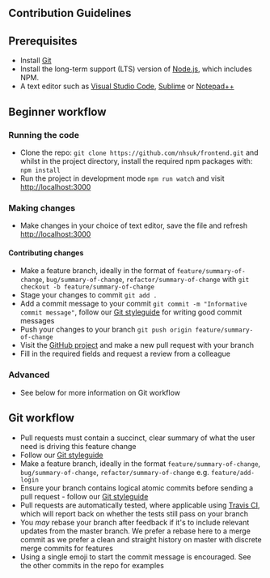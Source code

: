 ## Contribution Guidelines

## Prerequisites

- Install [Git](https://git-scm.com/book/en/v2/Getting-Started-Installing-Git)
- Install the long-term support (LTS) version of [Node.js](https://nodejs.org/en/), which includes NPM.
- A text editor such as [Visual Studio Code](https://code.visualstudio.com/), [Sublime](https://www.sublimetext.com/) or [Notepad++](https://notepad-plus-plus.org/)

## Beginner workflow

### Running the code

- Clone the repo: `git clone https://github.com/nhsuk/frontend.git` and whilst in the project directory, install the required npm packages with: `npm install`
- Run the project in development mode `npm run watch` and visit <a href="http://localhost:3000">http://localhost:3000</a>

### Making changes

- Make changes in your choice of text editor, save the file and refresh <a href="http://localhost:3000">http://localhost:3000</a>

#### Contributing changes

- Make a feature branch, ideally in the format of `feature/summary-of-change`, `bug/summary-of-change`, `refactor/summary-of-change` with `git checkout -b feature/summary-of-change`
- Stage your changes to commit `git add .`
- Add a commit message to your commit `git commit -m "Informative commit message"`, follow our [Git styleguide](https://github.com/nhsuk/styleguides/blob/master/git.md) for writing good commit messages
- Push your changes to your branch `git push origin feature/summary-of-change`
- Visit the [GitHub project](https://github.com/nhsuk/frontend) and make a new pull request with your branch
- Fill in the required fields and request a review from a colleague

### Advanced

- See below for more information on Git workflow

## Git workflow

- Pull requests must contain a succinct, clear summary of what the user need is driving this feature change
- Follow our [Git styleguide](https://github.com/nhsuk/styleguides/blob/master/git.md)
- Make a feature branch, ideally in the format `feature/summary-of-change`, `bug/summary-of-change`, `refactor/summary-of-change` e.g. `feature/add-login`
- Ensure your branch contains logical atomic commits before sending a pull request - follow our [Git styleguide](https://github.com/nhsuk/styleguides/blob/master/git.md)
- Pull requests are automatically tested, where applicable using [Travis CI](https://travis-ci.org/), which will report back on whether the tests still pass on your branch
- You *may* rebase your branch after feedback if it's to include relevant updates from the master branch. We prefer a rebase here to a merge commit as we prefer a clean and straight history on master with discrete merge commits for features
- Using a single emoji to start the commit message is encouraged. See the other commits in the repo for examples


